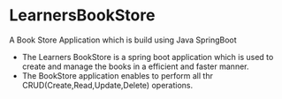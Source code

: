 # LearnersBookStore
A Book Store Application which is build using Java SpringBoot
* The Learners BookStore is a spring boot application which is used to create and manage the books in a efficient and faster manner.
* The BookStore application enables to perform all thr CRUD(Create,Read,Update,Delete) operations.
